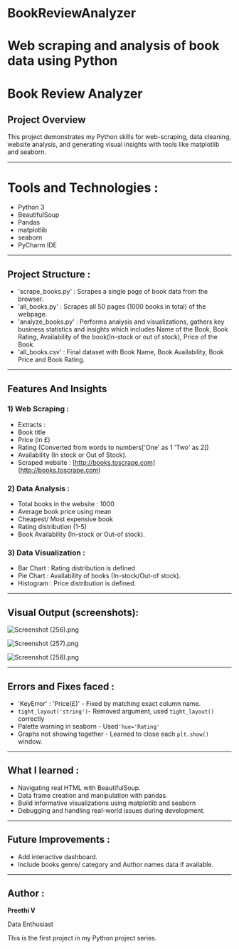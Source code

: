 # BookReviewAnalyzer
Web scraping and analysis of book data using Python
=======
# Book Review Analyzer

## Project Overview 
This project demonstrates my Python skills for web-scraping, data cleaning, website analysis, and generating visual insights with tools like matplotlib and seaborn.

---

# Tools and Technologies :
- Python 3
- BeautifulSoup
- Pandas
- matplotlib
- seaborn
- PyCharm IDE

---

## Project Structure :
- 'scrape_books.py' : Scrapes a single page of book data from the browser.
- 'all_books.py' : Scrapes all 50 pages (1000 books in total) of the webpage.
- 'analyze_books.py' : Performs analysis and visualizations, gathers key business statistics and insights which includes Name of the Book, Book Rating, Availability of the book(In-stock or out of stock), Price of the Book.
- 'all_books.csv' : Final dataset with Book Name, Book Availability, Book Price and Book Rating.

---

## Features And Insights

### 1) Web Scraping : 
- Extracts :
 - Book title
 - Price (in £)
 - Rating (Converted from words to numbers['One' as 1 'Two' as 2])
 - Availability (In stock or Out of Stock).
 - Scraped website : [http://books.toscrape.com] (http://books.toscrape.com)

### 2) Data Analysis :
- Total books in the website : 1000
- Average book price using mean
- Cheapest/ Most expensive book
- Rating distribution (1-5)
- Book Availability (In-stock or Out-of stock).

### 3) Data Visualization :
- Bar Chart : Rating distribution is defined
- Pie Chart : Availability of books (In-stock/Out-of stock).
- Histogram : Price distribution is defined.

---


## Visual Output (screenshots):
![Screenshot (256).png](..%2F..%2F..%2FOneDrive%2FPictures%2FScreenshots%2FScreenshot%20%28256%29.png)


![Screenshot (257).png](..%2F..%2F..%2FOneDrive%2FPictures%2FScreenshots%2FScreenshot%20%28257%29.png)


![Screenshot (258).png](..%2F..%2F..%2FOneDrive%2FPictures%2FScreenshots%2FScreenshot%20%28258%29.png)

---

## Errors and Fixes faced : 
- 'KeyError' : 'Price(£)' - Fixed by matching exact column name.
- `tight_layout('string')`- Removed argument, used `tight_layout()` correctly
- Palette warning in seaborn - Used`'hue='Rating'`
- Graphs not showing together - Learned to close each `plt.show()` window.

---

## What I learned :
- Navigating real HTML with BeautifulSoup.
- Data frame creation and manipulation with pandas.
- Build informative visualizations using matplotlib and seaborn
- Debugging and handling real-world issues during development.

---

## Future Improvements :
- Add interactive dashboard.
- Include books genre/ category and Author names data if available.

---

## Author :
**Preethi V**

Data Enthusiast

This is the first project in my Python project series.


